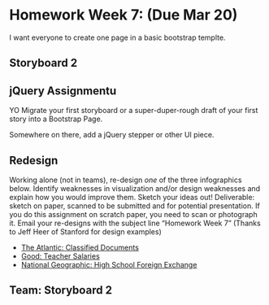 # Homework Week 7: (Due Mar 20)

I want everyone to create one page in a basic bootstrap templte. 
<!-- Redesign -->

## Storyboard 2


## jQuery Assignmentu
YO
Migrate your first storyboard or a super-duper-rough draft of your first story into a Bootstrap Page. 

Somewhere on there, add a jQuery stepper or other UI piece. 

## Redesign

Working alone (not in teams), re-design *one* of the three infographics below. Identify weaknesses in visualization and/or design weaknesses and explain how you would improve them. Sketch your ideas out! Deliverable: sketch on paper, scanned to be submitted and for potential presentation. If you do this assignment on scratch paper, you need to scan or photograph it. Email your re-designs with the subject line “Homework Week 7”    (Thanks to Jeff Heer of Stanford for design examples)

+ <a href="http://www.theatlantic.com/magazine/archive/2007/09/classify-this/306114/#">The Atlantic: Classified Documents</a>  
+ <a href="http://www.flickr.com/photos/goodmagazine/3576258997/" target="_blank">Good: Teacher Salaries</a>  
+ <a href="http://ngm.nationalgeographic.com/2008/09/exchange/silver-text">National Geographic: High School Foreign Exchange</a>  


## Team: Storyboard 2 
